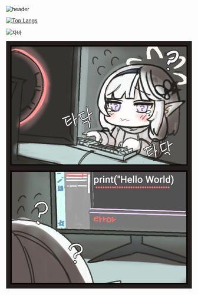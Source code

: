 ![header](https://capsule-render.vercel.app/api?type=Waving&color=auto&height=300&section=header&text=JeongJaeYun&fontSize=90)

[![Top Langs](https://github-readme-stats.vercel.app/api/top-langs/?username=JeongJaeyun99&layout=compact)](https://github.com/JeongJaeyun99)

![자바](https://img.shields.io/badge/-자바-007396?style=flat&logo=Java&logoColor=ffffff)

<img src='images/himari.jpg'> </img>
